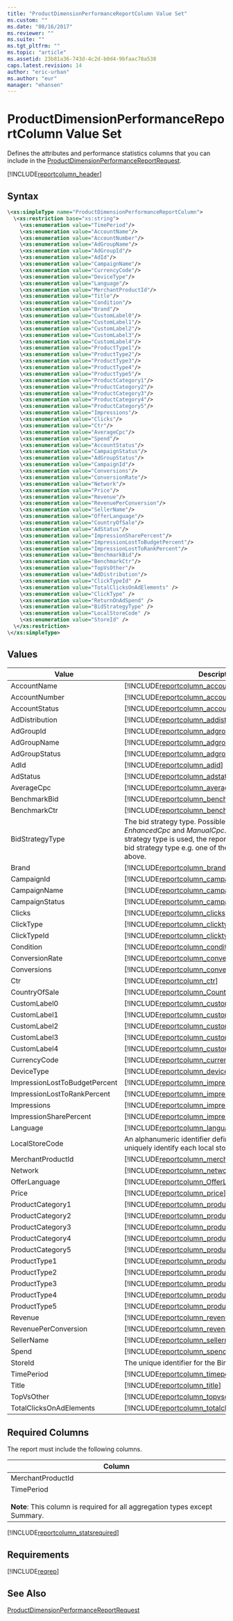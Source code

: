 ```yaml
---
title: "ProductDimensionPerformanceReportColumn Value Set"
ms.custom: ""
ms.date: "08/16/2017"
ms.reviewer: ""
ms.suite: ""
ms.tgt_pltfrm: ""
ms.topic: "article"
ms.assetid: 23b81a36-743d-4c2d-b0d4-9bfaac78a538
caps.latest.revision: 14
author: "eric-urban"
ms.author: "eur"
manager: "ehansen"
---
```

# ProductDimensionPerformanceReportColumn Value Set
Defines the attributes and performance statistics columns that you can include in the [ProductDimensionPerformanceReportRequest](../reporting-api/productdimensionperformancereportrequest-data-object.md).

[!INCLUDE[reportcolumn_header](../reporting-api/includes/reportcolumn-header.md)]
## Syntax

```xml
\<xs:simpleType name="ProductDimensionPerformanceReportColumn">
  \<xs:restriction base="xs:string">
    \<xs:enumeration value="TimePeriod"/>
    \<xs:enumeration value="AccountName"/>
    \<xs:enumeration value="AccountNumber"/>
    \<xs:enumeration value="AdGroupName"/>
    \<xs:enumeration value="AdGroupId"/>
    \<xs:enumeration value="AdId"/>
    \<xs:enumeration value="CampaignName"/>
    \<xs:enumeration value="CurrencyCode"/>
    \<xs:enumeration value="DeviceType"/>
    \<xs:enumeration value="Language"/> 
    \<xs:enumeration value="MerchantProductId"/> 
    \<xs:enumeration value="Title"/>
    \<xs:enumeration value="Condition"/>
    \<xs:enumeration value="Brand"/>
    \<xs:enumeration value="CustomLabel0"/>
    \<xs:enumeration value="CustomLabel1"/>
    \<xs:enumeration value="CustomLabel2"/>
    \<xs:enumeration value="CustomLabel3"/>
    \<xs:enumeration value="CustomLabel4"/>
    \<xs:enumeration value="ProductType1"/>
    \<xs:enumeration value="ProductType2"/>
    \<xs:enumeration value="ProductType3"/>
    \<xs:enumeration value="ProductType4"/>
    \<xs:enumeration value="ProductType5"/>
    \<xs:enumeration value="ProductCategory1"/>
    \<xs:enumeration value="ProductCategory2"/>
    \<xs:enumeration value="ProductCategory3"/>
    \<xs:enumeration value="ProductCategory4"/>
    \<xs:enumeration value="ProductCategory5"/>
    \<xs:enumeration value="Impressions"/>
    \<xs:enumeration value="Clicks"/>
    \<xs:enumeration value="Ctr"/>
    \<xs:enumeration value="AverageCpc"/>
    \<xs:enumeration value="Spend"/>
    \<xs:enumeration value="AccountStatus"/>
    \<xs:enumeration value="CampaignStatus"/>
    \<xs:enumeration value="AdGroupStatus"/>
    \<xs:enumeration value="CampaignId"/>
    \<xs:enumeration value="Conversions"/>
    \<xs:enumeration value="ConversionRate"/>
    \<xs:enumeration value="Network"/>
    \<xs:enumeration value="Price"/>
    \<xs:enumeration value="Revenue"/>
    \<xs:enumeration value="RevenuePerConversion"/> 
    \<xs:enumeration value="SellerName"/>
    \<xs:enumeration value="OfferLanguage"/>
    \<xs:enumeration value="CountryOfSale"/>
    \<xs:enumeration value="AdStatus"/> 
    \<xs:enumeration value="ImpressionSharePercent"/> 
    \<xs:enumeration value="ImpressionLostToBudgetPercent"/> 
    \<xs:enumeration value="ImpressionLostToRankPercent"/> 
    \<xs:enumeration value="BenchmarkBid"/> 
    \<xs:enumeration value="BenchmarkCtr"/> 
    \<xs:enumeration value="TopVsOther"/> 
    \<xs:enumeration value="AdDistribution"/> 
    \<xs:enumeration value="ClickTypeId" />
    \<xs:enumeration value="TotalClicksOnAdElements" />
    \<xs:enumeration value="ClickType" />
    \<xs:enumeration value="ReturnOnAdSpend" />
    \<xs:enumeration value="BidStrategyType" />
    \<xs:enumeration value="LocalStoreCode" />
    \<xs:enumeration value="StoreId" />
  \</xs:restriction>
\</xs:simpleType>
```

## Values

|Value|Description|
|---------|---------------|
|AccountName|[!INCLUDE[reportcolumn_accountname](../reporting-api/includes/reportcolumn-accountname.md)]|
|AccountNumber|[!INCLUDE[reportcolumn_accountnumber](../reporting-api/includes/reportcolumn-accountnumber.md)]|
|AccountStatus|[!INCLUDE[reportcolumn_accountstatus](../reporting-api/includes/reportcolumn-accountstatus.md)]|
|AdDistribution|[!INCLUDE[reportcolumn_addistribution](../reporting-api/includes/reportcolumn-addistribution.md)]|
|AdGroupId|[!INCLUDE[reportcolumn_adgroupid](../reporting-api/includes/reportcolumn-adgroupid.md)]|
|AdGroupName|[!INCLUDE[reportcolumn_adgroupname](../reporting-api/includes/reportcolumn-adgroupname.md)]|
|AdGroupStatus|[!INCLUDE[reportcolumn_adgroupstatus](../reporting-api/includes/reportcolumn-adgroupstatus.md)]|
|AdId|[!INCLUDE[reportcolumn_adid](../reporting-api/includes/reportcolumn-adid.md)]|
|AdStatus|[!INCLUDE[reportcolumn_adstatus](../reporting-api/includes/reportcolumn-adstatus.md)]|
|AverageCpc|[!INCLUDE[reportcolumn_averagecpc](../reporting-api/includes/reportcolumn-averagecpc.md)]|
|BenchmarkBid|[!INCLUDE[reportcolumn_benchmarkbid](../reporting-api/includes/reportcolumn-benchmarkbid.md)]|
|BenchmarkCtr|[!INCLUDE[reportcolumn_benchmarkctr](../reporting-api/includes/reportcolumn-benchmarkctr.md)]|
|BidStrategyType|The bid strategy type. Possible values include *EnhancedCpc* and *ManualCpc*. If the InheritFromParent strategy type is used, the report will include the inherited bid strategy type e.g. one of the supported values listed above.|
|Brand|[!INCLUDE[reportcolumn_brand](../reporting-api/includes/reportcolumn-brand.md)]|
|CampaignId|[!INCLUDE[reportcolumn_campaignid](../reporting-api/includes/reportcolumn-campaignid.md)]|
|CampaignName|[!INCLUDE[reportcolumn_campaignname](../reporting-api/includes/reportcolumn-campaignname.md)]|
|CampaignStatus|[!INCLUDE[reportcolumn_campaignstatus](../reporting-api/includes/reportcolumn-campaignstatus.md)]|
|Clicks|[!INCLUDE[reportcolumn_clicks](../reporting-api/includes/reportcolumn-clicks.md)]|
|ClickType|[!INCLUDE[reportcolumn_clicktype](../reporting-api/includes/reportcolumn-clicktype.md)]|
|ClickTypeId|[!INCLUDE[reportcolumn_clicktypeid](../reporting-api/includes/reportcolumn-clicktypeid.md)]|
|Condition|[!INCLUDE[reportcolumn_condition](../reporting-api/includes/reportcolumn-condition.md)]|
|ConversionRate|[!INCLUDE[reportcolumn_conversionrate](../reporting-api/includes/reportcolumn-conversionrate.md)]|
|Conversions|[!INCLUDE[reportcolumn_conversions](../reporting-api/includes/reportcolumn-conversions.md)]|
|Ctr|[!INCLUDE[reportcolumn_ctr](../reporting-api/includes/reportcolumn-ctr.md)]|
|CountryOfSale|[!INCLUDE[reportcolumn_CountryOfSale](../reporting-api/includes/reportcolumn-countryofsale.md)]|
|CustomLabel0|[!INCLUDE[reportcolumn_customlabel0](../reporting-api/includes/reportcolumn-customlabel0.md)]|
|CustomLabel1|[!INCLUDE[reportcolumn_customlabel1](../reporting-api/includes/reportcolumn-customlabel1.md)]|
|CustomLabel2|[!INCLUDE[reportcolumn_customlabel2](../reporting-api/includes/reportcolumn-customlabel2.md)]|
|CustomLabel3|[!INCLUDE[reportcolumn_customlabel3](../reporting-api/includes/reportcolumn-customlabel3.md)]|
|CustomLabel4|[!INCLUDE[reportcolumn_customlabel4](../reporting-api/includes/reportcolumn-customlabel4.md)]|
|CurrencyCode|[!INCLUDE[reportcolumn_currencycode](../reporting-api/includes/reportcolumn-currencycode.md)]|
|DeviceType|[!INCLUDE[reportcolumn_devicetype](../reporting-api/includes/reportcolumn-devicetype.md)]|
|ImpressionLostToBudgetPercent|[!INCLUDE[reportcolumn_impressionlosttobudgetpercent](../reporting-api/includes/reportcolumn-impressionlosttobudgetpercent.md)]|
|ImpressionLostToRankPercent|[!INCLUDE[reportcolumn_impressionlosttorankpercent](../reporting-api/includes/reportcolumn-impressionlosttorankpercent.md)]|
|Impressions|[!INCLUDE[reportcolumn_impressions](../reporting-api/includes/reportcolumn-impressions.md)]|
|ImpressionSharePercent|[!INCLUDE[reportcolumn_impressionsharepercent](../reporting-api/includes/reportcolumn-impressionsharepercent.md)]|
|Language|[!INCLUDE[reportcolumn_language](../reporting-api/includes/reportcolumn-language.md)]|
|LocalStoreCode|An alphanumeric identifier defined by the merchant to uniquely identify each local store. |
|MerchantProductId|[!INCLUDE[reportcolumn_merchantproductid](../reporting-api/includes/reportcolumn-merchantproductid.md)]|
|Network|[!INCLUDE[reportcolumn_network](../reporting-api/includes/reportcolumn-network.md)]|
|OfferLanguage|[!INCLUDE[reportcolumn_OfferLanguage](../reporting-api/includes/reportcolumn-offerlanguage.md)]|
|Price|[!INCLUDE[reportcolumn_price](../reporting-api/includes/reportcolumn-price.md)]|
|ProductCategory1|[!INCLUDE[reportcolumn_productcategory1](../reporting-api/includes/reportcolumn-productcategory1.md)]|
|ProductCategory2|[!INCLUDE[reportcolumn_productcategory2](../reporting-api/includes/reportcolumn-productcategory2.md)]|
|ProductCategory3|[!INCLUDE[reportcolumn_productcategory3](../reporting-api/includes/reportcolumn-productcategory3.md)]|
|ProductCategory4|[!INCLUDE[reportcolumn_productcategory4](../reporting-api/includes/reportcolumn-productcategory4.md)]|
|ProductCategory5|[!INCLUDE[reportcolumn_productcategory5](../reporting-api/includes/reportcolumn-productcategory5.md)]|
|ProductType1|[!INCLUDE[reportcolumn_producttype1](../reporting-api/includes/reportcolumn-producttype1.md)]|
|ProductType2|[!INCLUDE[reportcolumn_producttype2](../reporting-api/includes/reportcolumn-producttype2.md)]|
|ProductType3|[!INCLUDE[reportcolumn_producttype3](../reporting-api/includes/reportcolumn-producttype3.md)]|
|ProductType4|[!INCLUDE[reportcolumn_producttype4](../reporting-api/includes/reportcolumn-producttype4.md)]|
|ProductType5|[!INCLUDE[reportcolumn_producttype5](../reporting-api/includes/reportcolumn-producttype5.md)]|
|Revenue|[!INCLUDE[reportcolumn_revenue](../reporting-api/includes/reportcolumn-revenue.md)]|
|RevenuePerConversion|[!INCLUDE[reportcolumn_revenueperconversion](../reporting-api/includes/reportcolumn-revenueperconversion.md)]|
|SellerName|[!INCLUDE[reportcolumn_sellername](../reporting-api/includes/reportcolumn-sellername.md)]|
|Spend|[!INCLUDE[reportcolumn_spend](../reporting-api/includes/reportcolumn-spend.md)]|
|StoreId|The unique identifier for the Bing Merchant Center store.|
|TimePeriod|[!INCLUDE[reportcolumn_timeperiod](../reporting-api/includes/reportcolumn-timeperiod.md)]|
|Title|[!INCLUDE[reportcolumn_title](../reporting-api/includes/reportcolumn-title.md)]|
|TopVsOther|[!INCLUDE[reportcolumn_topvsother](../reporting-api/includes/reportcolumn-topvsother.md)]|
|TotalClicksOnAdElements|[!INCLUDE[reportcolumn_totalclicksonadelements](../reporting-api/includes/reportcolumn-totalclicksonadelements.md)]|

## <a name="requiredcolumns"></a>Required Columns
The report must include the following columns.

|Column|
|----------|
|MerchantProductId|
|TimePeriod<br/><br/>**Note**: This column is required for all aggregation types except Summary.|
[!INCLUDE[reportcolumn_statsrequired](../reporting-api/includes/reportcolumn-statsrequired.md)]

## Requirements
[!INCLUDE[reqrep](../reporting-api/includes/reqrep.md)]
## See Also
[ProductDimensionPerformanceReportRequest](../reporting-api/productdimensionperformancereportrequest-data-object.md)

